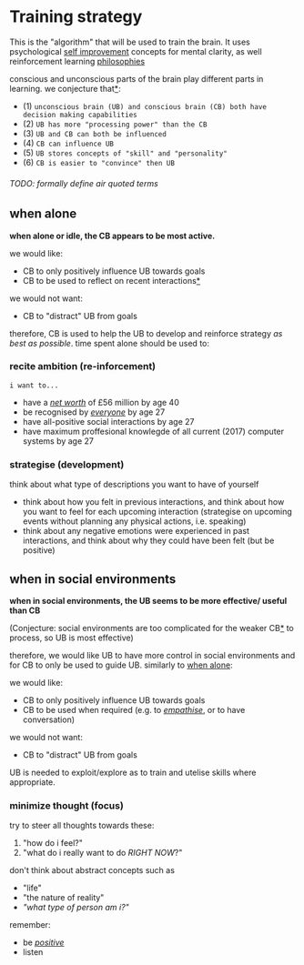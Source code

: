 # Training strategy

This is the "algorithm" that will be used to train the brain.
It uses psychological [self improvement][si] concepts 
for mental clarity, 
as well reinforcement learning [philosophies][ee]

[si]: ../doc/self_help
[ee]: ../../programming/ML/DA-Lecture9.pdf "\"exploration and exploitation\""

conscious and unconscious parts of the brain play different parts in learning.
we conjecture that[\*][cs]:
  - (1) `unconscious brain (UB) and conscious brain (CB) both have decision making capabilities`
  - (2) `UB has more "processing power" than the CB`
  - (3) `UB and CB can both be influenced`
  - (4) `CB can influence UB`
  - (5) `UB stores concepts of "skill" and "personality"`
  - (6) `CB is easier to "convince" then UB`

###### TODO: formally define air quoted terms
  
[cs]: ./reference/strategyAxioms.md

## when alone
**when alone or idle, the CB appears to be most active.**

we would like:
  - CB to only positively influence UB towards goals
  - CB to be used to reflect on recent interactions[\*][nt]

we would not want:
  - CB to "distract" UB from goals

therefore, CB is used to help the UB 
to develop and reinforce strategy _as best as possible_.
time spent alone should be used to:

[nt]: ./reference/notes.md

### recite ambition (re-inforcement)
`i want to...`
  - have
    a [_net worth_](./reference/netWorth.md) of £56 million 
    by age 40
  - be recognised by 
    [_everyone_](./reference/quantitativePopularity.md) 
    by age 27
  - have 
    all-positive social interactions
    by age 27
  - have 
    maximum proffesional knowlegde of 
    all current (2017) computer systems
    by age 27

### strategise (development)
think about what type of descriptions you want to have of yourself
  - think about how you felt in previous interactions, and 
    think about how you want to feel for each upcoming interaction
    (strategise on upcoming events without planning 
    any physical actions, i.e. speaking)
  - think about any negative emotions were experienced in past
    interactions, and think about why they could have been felt
    (but be positive)

## when in social environments 
**when in social environments, the UB seems to be more effective/
  useful than CB**

(Conjecture: social environments are too complicated for the
weaker CB[\*][c4] to process, so UB is most effective)

[c4]: ./STRATEGY.md "conjecture 4"

therefore, we would like UB to have more control in social
environments and for CB to only be used to guide UB. similarly
to [when alone][wa]:

[wa]: ./STRATEGY.md "(above)"

we would like:
  - CB to only positively influence UB towards goals
  - CB to be used when required (e.g. to [_empathise_][ei], or to have conversation)

we would not want:
  - CB to "distract" UB from goals

[ei]: ../doc/emotional_intelligence/danielGoleman.pdf "ref. on page 39"

UB is needed to exploit/explore as to train and utelise skills where appropriate.

### minimize thought (focus)
try to steer all thoughts towards these:
  1. "how do i feel?"
  2. "what do i really want to do _RIGHT NOW_?"

don't think about abstract concepts such as 
  - "life" 
  - "the nature of reality"
  - _"what type of person am i?"_

remember:
  - be [_positive_][pp]
  - listen

[pp]: ./reference/positivity.md "positivity"
